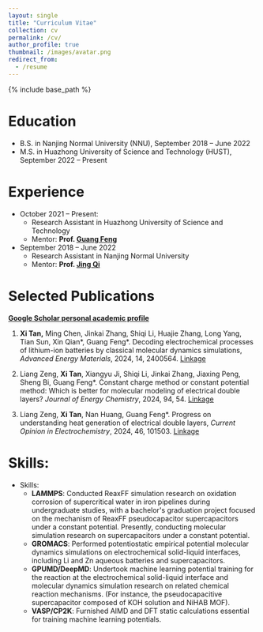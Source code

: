 ```yaml
---
layout: single
title: "Curriculum Vitae"
collection: cv
permalink: /cv/
author_profile: true
thumbnail: /images/avatar.png
redirect_from:
  - /resume
---
```


{% include base_path %}

Education
======
* B.S. in Nanjing Normal University (NNU), September 2018 – June 2022
* M.S. in Huazhong University of Science and Technology (HUST), September 2022 – Present

Experience
======
* October 2021 – Present:
  * Research Assistant in Huazhong University of Science and Technology
  * Mentor: **Prof. [Guang Feng](http://itp.energy.hust.edu.cn/info/1003/1024.htm)**
* September 2018 – June 2022
  * Research Assistant in Nanjing Normal University
  * Mentor: **Prof. [Jing Qi](http://energy.njnu.edu.cn/info/1204/7387.htm)**


Selected Publications
======

**[Google Scholar personal academic profile](https://scholar.google.com.hk/citations?hl=zh-CN&view_op=list_works&gmla=AP6z3ObibXgGh3YvQVc5OuYR559BflnkemWmuPMQxAdLl9IPljZC-2SQhDSyjjEYFyOD6G259gb58NzmhvdxXakpwU9qqj0&user=0Mn4_mIAAAAJ)**

1. **Xi Tan,** Ming Chen, Jinkai Zhang, Shiqi Li, Huajie Zhang, Long Yang, Tian Sun, Xin Qian\*, Guang Feng\*.  Decoding electrochemical processes of lithium-ion batteries by classical molecular dynamics simulations, *Advanced Energy Materials*, 2024, 14, 2400564. [Linkage](https://onlinelibrary.wiley.com/doi/full/10.1002/aenm.202400564)

1. Liang Zeng, **Xi Tan**, Xiangyu Ji, Shiqi Li, Jinkai Zhang, Jiaxing Peng, Sheng Bi, Guang Feng\*. Constant charge method or constant potential method: Which is better for molecular modeling of electrical double layers?  *Journal of Energy Chemistry*, 2024, 94, 54. [Linkage](https://www.sciencedirect.com/science/article/pii/S2095495624001694?via%3Dihub)

1. Liang Zeng, **Xi Tan**, Nan Huang, Guang Feng\*. Progress on understanding heat generation of electrical double layers, *Current Opinion in Electrochemistry*, 2024, 46, 101503. [Linkage](https://www.sciencedirect.com/science/article/pii/S2451910324000644?via%3Dihub)



Skills:
======
* Skills:
	* **LAMMPS**: Conducted ReaxFF simulation research on oxidation corrosion of supercritical water in iron pipelines during undergraduate studies, with a bachelor's graduation project focused on the mechanism of ReaxFF pseudocapacitor supercapacitors under a constant potential. Presently, conducting molecular simulation research on supercapacitors under a constant potential.
	* **GROMACS**: Performed potentiostatic empirical potential molecular dynamics simulations on electrochemical solid-liquid interfaces, including Li and Zn aqueous batteries and supercapacitors.
	* **GPUMD/DeepMD**: Undertook machine learning potential training for the reaction at the electrochemical solid-liquid interface and molecular dynamics simulation research on related chemical reaction mechanisms. (For instance, the pseudocapacitive supercapacitor composed of KOH solution and NiHAB MOF).
	* **VASP/CP2K**: Furnished AIMD and DFT static calculations essential for training machine learning potentials.
	
	
